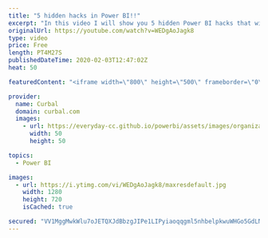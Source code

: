 ```yaml
---
title: "5 hidden hacks in Power BI!!"
excerpt: "In this video I will show you 5 hidden Power BI hacks that will boost your productivity!! Back at you: Did you know them all? Do you have new hacks for us? Let us know in the comments box.  Here you can download all the pbix files: https://curbal.com/donwload-center\r \r SUBSCRIBE to learn more about Power"
originalUrl: https://youtube.com/watch?v=WEDgAoJagk8
type: video
price: Free
length: PT4M27S
publishedDateTime: 2020-02-03T12:47:02Z
heat: 50

featuredContent: "<iframe width=\"800\" height=\"500\" frameborder=\"0\" src=\"https://www.youtube.com/embed/WEDgAoJagk8\" allow=\"accelerometer; autoplay; encrypted-media; gyroscope; picture-in-picture\" allowfullscreen></iframe>"

provider:
  name: Curbal
  domain: curbal.com
  images:
    - url: https://everyday-cc.github.io/powerbi/assets/images/organizations/curbal.com-50x50.jpg
      width: 50
      height: 50

topics:
  - Power BI

images:
  - url: https://i.ytimg.com/vi/WEDgAoJagk8/maxresdefault.jpg
    width: 1280
    height: 720
    isCached: true

secured: "VV1MggMwkWlu7oJETQXJdBbzgJIPe1LIPyiaoqqgml5nhbelpkwuWHGo5GdLN162uedSysyCYMMlbbGV610m4BsBkl/Y44rVszg1zAk8V9UYo3uYCZhx4jhcQrplQ0kHhFZLBvwlvBzEGiEWrsdj23aqKoPVdantpyN35XPlBoxGRyZQJArf3I5ZttrfzDoX20HHf/UsXf6amHhUrnqx6ClWfB0T4vHuW5Luf2gZvF2v0bQdOsviNhjSILJt6DT0UAdaRUbILoKjSuDHh7IuZnnz/VXZGk1TfKeu6+upOe8ndTxtvDFnzhb7jkmERyEU1DIyO+4HPFG/gBW3ZOYdh8yyLek5Wf2aOZPjG40QmzgHZhEfNErCxyGaZuh+JwfAD1oGlsKVjmy6/WlLhu3l9KMYHOw+JmVveKHwZ2fLh1Y=;Ufl4TSShsM+7+X8APvGTDQ=="
---
```


